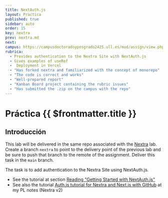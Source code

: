 ```yaml
---
title: NextAuth.js
layout: Practica
published: true
sidebar: auto
order: 15
key: nextra
prev: nextra.md
next: 
campus: https://campusdoctoradoyposgrado2425.ull.es/mod/assign/view.php?id=32998&forceview=1
rubrica:
  - Provides authentication to the Nextra Site with NextAuth.js
  - Gives examples of useRef
  -  Deployment in Vercel
  - "Has forked nextra and familiarized with the concept of monorepo"
  - "The code is correct and works"
  - "Well-prepared report"
  - "Kanban Board project containing the rubric issues"
  - "Has submitted the .zip on the campus with the repo"
---
```


# Práctica {{ $frontmatter.title }}

## Introducción

This lab will be delivered in the same repo associated with the [Nextra](/practices/nextra) lab. Create a branch `nextra` to point to the delivery point of the previous lab and be sure to push that branch to the remote of the assignment. Deliver this task in the `main` branch.

The task is to add authentication to the Nextra Site using NextAuth.js.

- See the tutorial at section
[Reading "Getting Started with NextAuth.js"](https://ull-mii-sytws.github.io/next-auth-getting-started/)
- See also the tutorial [Auth.js tutorial for Nextra and Next.js with GitHub](https://ull-pl.vercel.app/nextra-playground/authorization/next-auth-tutorial) at my PL notes (Nextra v2)

<Rubrica :items="$frontmatter.rubrica" />

